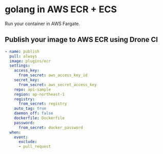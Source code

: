 # golang in AWS ECR + ECS

Run your container in AWS Fargate.

## Publish your image to AWS ECR using Drone CI

```yml
- name: publish
  pull: always
  image: plugins/ecr
  settings:
    access_key:
      from_secret: aws_access_key_id
    secret_key:
      from_secret: aws_secret_access_key
    repo: api-sample
    region: ap-northeast-1
    registry:
      from_secret: registry
    auto_tag: true
    daemon_off: false
    dockerfile: Dockerfile
    password:
      from_secret: docker_password
  when:
    event:
      exclude:
      - pull_request
```
